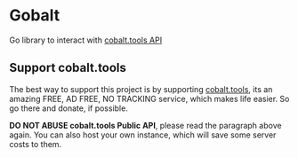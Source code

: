 # Gobalt

Go library to interact with [cobalt.tools API](https://cobalt.tools/)

## Support cobalt.tools

The best way to support this project is by supporting
[cobalt.tools](https://cobalt.tools/),
its an amazing FREE, AD FREE, NO TRACKING service, which makes life easier. So
go there and donate, if possible.

**DO NOT ABUSE cobalt.tools Public API**, please read the paragraph above
again. You can also host your own instance, which will
save some server costs to them.
